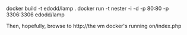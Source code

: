 docker build -t edodd/lamp .
docker run -t nester -i -d -p 80:80 -p 3306:3306 edodd/lamp

Then, hopefully, browse to http://the vm docker's running on/index.php
